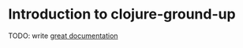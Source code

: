 # Introduction to clojure-ground-up

TODO: write [great documentation](http://jacobian.org/writing/what-to-write/)
